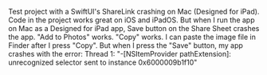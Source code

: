 Test project with a SwiftUI's ShareLink crashing on Mac (Designed for iPad).
Code in the project works great on iOS and iPadOS. But when I run the app on Mac as a Designed for iPad app, Save button on the Share Sheet crashes the app.
"Add to Photos" works. "Copy" works. I can paste the image file in Finder after I press "Copy". But when I press the "Save" button, my app crashes with the error:
Thread 1: "-[NSItemProvider pathExtension]: unrecognized selector sent to instance 0x6000009b1f10"
